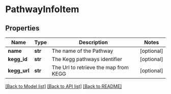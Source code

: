 # PathwayInfoItem

## Properties
Name | Type | Description | Notes
------------ | ------------- | ------------- | -------------
**name** | **str** | The name of the Pathway | [optional] 
**kegg_id** | **str** | The Kegg pathways identifier | [optional] 
**kegg_url** | **str** | The Url to retrieve the map from KEGG | [optional] 

[[Back to Model list]](../README.md#documentation-for-models) [[Back to API list]](../README.md#documentation-for-api-endpoints) [[Back to README]](../README.md)

